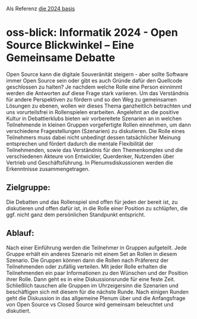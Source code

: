 Als Referenz [die 2024 basis](https://ak-oss.gi.de/veranstaltung/information/open-source-blickwinkel-eine-gemeinsame-debatte)

# oss-blick: Informatik 2024 - Open Source Blickwinkel – Eine Gemeinsame Debatte

Open Source kann die digitale Souveränität steigern - aber sollte Software immer Open Source sein oder gibt es auch Gründe dafür den Quellcode geschlossen zu halten? Je nachdem welche Rolle eine Person einnimmt werden die Antworten auf diese Frage stark variieren. Um das Verständnis für andere Perspektiven zu fördern und so den Weg zu gemeinsamen Lösungen zu ebenen, wollen wir dieses Thema ganzheitlich betrachten und uns vorurteilsfrei in Rollenspielen erarbeiten. Angelehnt an die positive Kultur in Debattierklubs bieten wir vorbereitete Szenarien an in welchen Teilnehmende in kleinen Gruppen vorgefertigte Rollen einnehmen, um dann verschiedene Fragestellungen (Szenarien) zu diskutieren. Die Rolle eines Teilnehmers muss dabei nicht unbedingt dessen tatsächlicher Meinung entsprechen und fördert dadurch die mentale Flexibilität der Teilnehmenden, sowie das Verständnis für den Themenkomplex und die verschiedenen Akteure von Entwickler, Querdenker, Nutzenden über Vertrieb und Geschäftsführung. In Plenumsdiskussionen werden die Erkenntnisse zusammengetragen.

## Zielgruppe:

Die Debatten und das Rollenspiel sind offen für jeden der bereit ist, zu diskutieren und offen dafür ist, in die Rolle einer Position zu schlüpfen, die ggf. nicht ganz dem persönlichen Standpunkt entspricht.

## Ablauf:

Nach einer Einführung werden die Teilnehmer in Gruppen aufgeteilt. Jede Gruppe erhält ein anderes Szenario mit einem Set an Rollen in diesem Szenario. Die Gruppen können dann die Rollen nach Präferenz der Teilnehmenden oder zufällig verteilen. Mit jeder Rolle erhalten die Teilnehmenden ein paar Informationen zu den Wünschen und der Position ihrer Rolle. Dann geht es in eine Diskussionsrunde für eine feste Zeit. Schließlich tauschen alle Gruppen im Uhrzeigersinn die Szenarien und beschäftigen sich mit diesem für die nächste Runde. Nach einigen Runden geht die Diskussion in das allgemeine Plenum über und die Anfangsfrage von Open Source vs Closed Source wird gemeinsam beleuchtet und diskutiert.


